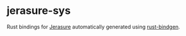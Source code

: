 # jerasure-sys

Rust bindings for [Jerasure](https://jerasure.org/) automatically generated using
[rust-bindgen](https://github.com/rust-lang/rust-bindgen).

